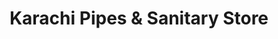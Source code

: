 ---
title: "Karachi Pipes & Sanitary Store"
url: /khrchy/karachi-pipes-and-sanitary-store/
shop: office supplies
---